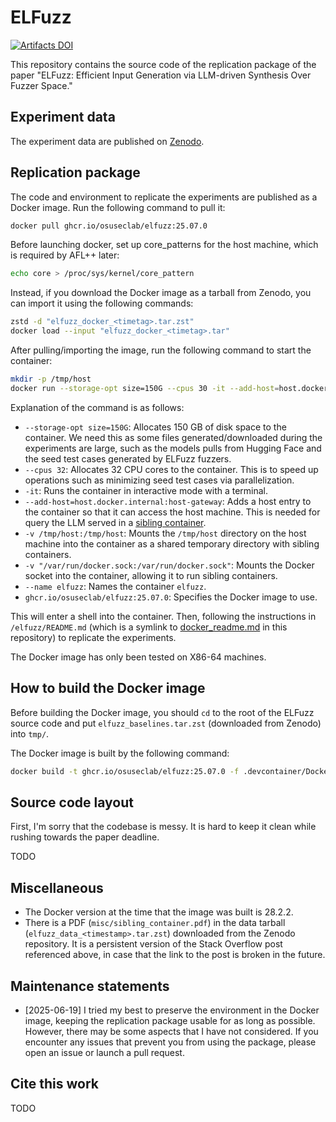 # ELFuzz

[![Artifacts DOI](https://img.shields.io/badge/Artifacts_DOI-10.5281%2Fzenodo.15833146-green)](https://doi.org/10.5281/zenodo.15833146)

This repository contains the source code of the replication package of the paper "ELFuzz: Efficient Input Generation via LLM-driven Synthesis Over Fuzzer Space."

## Experiment data

The experiment data are published on [Zenodo](https://doi.org/10.5281/zenodo.15833146).

## Replication package

The code and environment to replicate the experiments are published as a Docker image. Run the following command to pull it:

```bash
docker pull ghcr.io/osuseclab/elfuzz:25.07.0
```

Before launching docker, set up core_patterns for the host machine, which is required by AFL++ later:

```bash
echo core > /proc/sys/kernel/core_pattern
```

Instead, if you download the Docker image as a tarball from Zenodo, you can import it using the following commands:

```bash
zstd -d "elfuzz_docker_<timetag>.tar.zst"
docker load --input "elfuzz_docker_<timetag>.tar"
```

After pulling/importing the image, run the following command to start the container:

```bash
mkdir -p /tmp/host
docker run --storage-opt size=150G --cpus 30 -it --add-host=host.docker.internal:host-gateway -v /tmp/host:/tmp/host -v "/var/run/docker.sock:/var/run/docker.sock" --name elfuzz ghcr.io/osuseclab/elfuzz:25.07.0
```

Explanation of the command is as follows:

- `--storage-opt size=150G`: Allocates 150 GB of disk space to the container. We need this as some files generated/downloaded during the experiments are large, such as the models pulls from Hugging Face and the seed test cases generated by ELFuzz fuzzers.
- `--cpus 32`: Allocates 32 CPU cores to the container. This is to speed up operations such as minimizing seed test cases via parallelization.
- `-it`: Runs the container in interactive mode with a terminal.
- `--add-host=host.docker.internal:host-gateway`: Adds a host entry to the container so that it can access the host machine. This is needed for query the LLM served in a [sibling container](https://stackoverflow.com/questions/39151188/is-there-a-way-to-start-a-sibling-docker-container-mounting-volumes-from-the-hos).
- `-v /tmp/host:/tmp/host`: Mounts the `/tmp/host` directory on the host machine into the container as a shared temporary directory with sibling containers.
- `-v "/var/run/docker.sock:/var/run/docker.sock"`: Mounts the Docker socket into the container, allowing it to run sibling containers.
- `--name elfuzz`: Names the container `elfuzz`.
- `ghcr.io/osuseclab/elfuzz:25.07.0`: Specifies the Docker image to use.

This will enter a shell into the container. Then, following the instructions in `/elfuzz/README.md` (which is a symlink to [docker_readme.md](docker_readme.md) in this repository) to replicate the experiments.

The Docker image has only been tested on X86-64 machines.

## How to build the Docker image

Before building the Docker image, you should `cd` to the root of the ELFuzz source code and put `elfuzz_baselines.tar.zst` (downloaded from Zenodo) into `tmp/`.

The Docker image is built by the following command:

```bash
docker build -t ghcr.io/osuseclab/elfuzz:25.07.0 -f .devcontainer/Dockerfile --target publish .
```

## Source code layout

First, I'm sorry that the codebase is messy. It is hard to keep it clean while rushing towards the paper deadline.

TODO

## Miscellaneous

- The Docker version at the time that the image was built is 28.2.2.
- There is a PDF (`misc/sibling_container.pdf`) in the data tarball (`elfuzz_data_<timestamp>.tar.zst`) downloaded from the Zenodo repository. It is a persistent version of the Stack Overflow post referenced above, in case that the link to the post is broken in the future.

## Maintenance statements

- \[2025-06-19\] I tried my best to preserve the environment in the Docker image, keeping the replication package usable for as long as possible. However, there may be some aspects that I have not considered. If you encounter any issues that prevent you from using the package, please open an issue or launch a pull request.

## Cite this work

TODO

